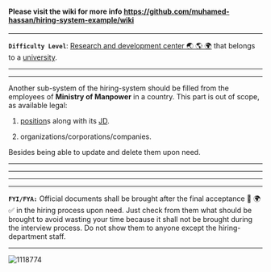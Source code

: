 #### Please visit the wiki for more info https://github.com/muhamed-hassan/hiring-system-example/wiki

***

**`Difficulty Level`**: [Research and development center 🌏 🌎 🌍](https://en.wikipedia.org/wiki/Research_and_development) that belongs to a [university](https://en.wikipedia.org/wiki/University).

***
***

Another sub-system of the hiring-system should be filled from the employees of **Ministry of Manpower** in a country. This part is out of scope, as available legal:

1. [position](https://en.wikipedia.org/wiki/Work_(human_activity))s along with its [JD](https://en.wikipedia.org/wiki/Job_description). 

2. organizations/corporations/companies. 

Besides being able to update and delete them upon need.

***
***
***
***

**`FYI/FYA:`** Official documents shall be brought after the final acceptance 🎉 🌍 ✅ in the hiring process upon need. Just check from them what should be brought to avoid wasting your time because it shall not be brought during the interview process. Do not show them to anyone except the hiring-department staff.

***

![1118774](https://github.com/muhamed-hassan/hiring-system-example/assets/17825804/5b766180-86d9-4c6b-9aff-594e03894c3f)
